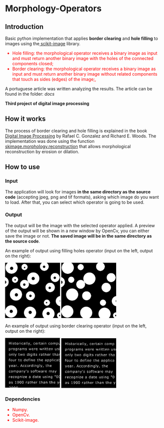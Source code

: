 # Morphology-Operators

## Introduction
Basic python implementation that applies <b>border clearing</b> and <b>hole filling</b> to images using the<a href="https://scikit-image.org/"> scikit-image</a> library.
<ul style = "color: red;">
<li>Hole filling: the morphological operator receives a binary image as input and must return another binary image with the holes of the connected components closed;</li>
<li>Border clearing: the morphological operator receives a binary image as input and must return another binary image without related components that touch as sides (edges) of the image;,</li>
</ul>
A portuguese article was written analyzing the results. The article can be found in the folder: <i>docs</i>

<b>Third project of digital image processing</b>


## How it works
The process of border clearing and hole filling is explained in the book <a href ="https://www.pearson.com/us/higher-education/program/Gonzalez-Digital-Image-Processing-4th-Edition/PGM241219.html?tab=overview">Digital Image Processing</a> by Rafael C. Gonzalez and Richard E. Woods. The implementation was done using the function <a href=https://scikit-image.org/docs/dev/api/skimage.morphology.html#skimage.morphology.reconstruction> skimage.morphology.reconstruction</a> that allows morphological reconstruction by erosion or dilation.


## How to use

### Input
The application will look for images <b>in the same directory as the source code</b> (accepting jpeg, png and tif formats), asking which image do you want to load.
After that, you can select which operator is going to be used.

### Output
The output will be the image with the selected operator applied. A preview of the output will be shown in a new window by OpenCv, you can either save the image or not. <b>The saved image will be in the same directory as the source code</b>.

An example of output using filling holes operator (input on the left, output on the right):
<div style = "display: inline-block;">
  <img src="https://github.com/Dinista/Morphology-Operators/blob/main/Sample%20images/buraco.JPG" width="180">
  <img src="https://github.com/Dinista/Morphology-Operators/blob/main/Sample%20images/buracos_Fig0916.jpg" width="180">
</div>

An example of output using border clearing operator (input on the left, output on the right):
<div style = "display: inline-block;">
  <img src="https://github.com/Dinista/Morphology-Operators/blob/main/Sample%20images/borda.JPG" width="180">
  <img src="https://github.com/Dinista/Morphology-Operators/blob/main/Sample%20images/bordas_Fig0907.jpg" width="180">
</div>

### Dependencies
<ul style = "color: red;">
  <li>Numpy.</li>
  <li>OpenCv.</li>
  <li>Scikit-image.</li>
</ul>

